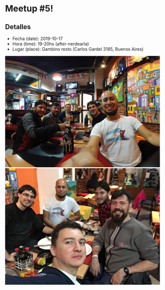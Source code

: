 # Meetup #5!

## Detalles
* Fecha (date): 2019-10-17
* Hora (time): 19-20hs (after-nerdearla)
* Lugar (place): Gambino resto (Carlos Gardel 3185, Buenos Aires)

![foto 1](https://github.com/bsdar/multimedia/blob/master/photos/20191017-2_1.jpg)
![foto 2](https://github.com/bsdar/multimedia/blob/master/photos/20191017-2_2.jpg)
